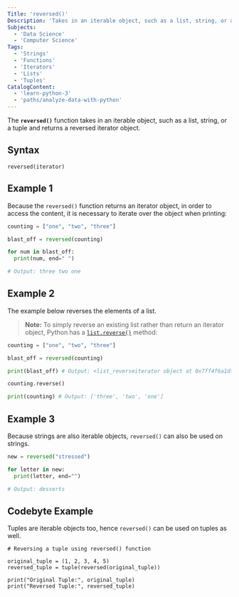 ```yaml
---
Title: 'reversed()'
Description: 'Takes in an iterable object, such as a list, string, or a tuple and returns a reversed iterator object.'
Subjects:
  - 'Data Science'
  - 'Computer Science'
Tags:
  - 'Strings'
  - 'Functions'
  - 'Iterators'
  - 'Lists'
  - 'Tuples'
CatalogContent:
  - 'learn-python-3'
  - 'paths/analyze-data-with-python'
---
```


The **`reversed()`** function takes in an iterable object, such as a list, string, or a tuple and returns a reversed iterator object.

## Syntax

```pseudo
reversed(iterator)
```

## Example 1

Because the `reversed()` function returns an iterator object, in order to access the content, it is necessary to iterate over the object when printing:

```python
counting = ["one", "two", "three"]

blast_off = reversed(counting)

for num in blast_off:
  print(num, end=" ")

# Output: three two one
```

## Example 2

The example below reverses the elements of a list.

> **Note:** To simply reverse an existing list rather than return an iterator object, Python has a [`list.reverse()`](https://www.codecademy.com/resources/docs/python/lists/reverse) method:

```python
counting = ["one", "two", "three"]

blast_off = reversed(counting)

print(blast_off) # Output: <list_reverseiterator object at 0x7ff4f6a1dfa0>

counting.reverse()

print(counting) # Output: ['three', 'two', 'one']
```

## Example 3

Because strings are also iterable objects, `reversed()` can also be used on strings.

```python
new = reversed("stressed")

for letter in new:
  print(letter, end="")

# Output: desserts
```

## Codebyte Example

Tuples are iterable objects too, hence `reversed()` can be used on tuples as well.

```codebyte/python
# Reversing a tuple using reversed() function

original_tuple = (1, 2, 3, 4, 5)
reversed_tuple = tuple(reversed(original_tuple))

print("Original Tuple:", original_tuple)
print("Reversed Tuple:", reversed_tuple)
```
